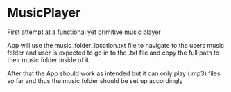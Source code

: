 # MusicPlayer
First attempt at a functional yet primitive music player

App will use the music_folder_location.txt file to navigate to the users music folder and user is expected to go in to the .txt file and copy the full path to their music folder inside of it.

After that the App should work as intended but it can only play (.mp3) files so far and thus the music folder should be set up accordingly
